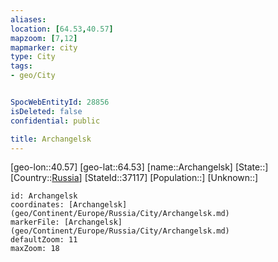 ```yaml
---
aliases: 
location: [64.53,40.57]
mapzoom: [7,12] 
mapmarker: city 
type: City
tags:
- geo/City


SpocWebEntityId: 28856
isDeleted: false
confidential: public

title: Archangelsk
---
```

[geo-lon::40.57]
[geo-lat::64.53]
[name::Archangelsk]
[State::]
[Country::[Russia](geo/Continent/Europe/Russia.md)]
[StateId::37117]
[Population::]
[Unknown::]


```leaflet
id: Archangelsk
coordinates: [Archangelsk](geo/Continent/Europe/Russia/City/Archangelsk.md)
markerFile: [Archangelsk](geo/Continent/Europe/Russia/City/Archangelsk.md)
defaultZoom: 11 
maxZoom: 18
```



